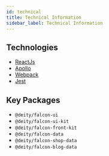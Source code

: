 ```yaml
---
id: technical
title: Technical Information
sidebar_label: Technical Information
---
```


## Technologies

- <a href="https://reactjs.org/" target="_blank" rel="noopener noreferrer">ReactJs</a>
- <a href="https://www.apollographql.com/" target="_blank" rel="noopener noreferrer">Apollo</a>
- <a href="https://webpack.js.org/" target="_blank" rel="noopener noreferrer">Webpack</a>
- <a href="https://jestjs.io/" target="_blank" rel="noopener noreferrer">Jest</a>

## Key Packages
- `@deity/falcon-ui`
- `@deity/falcon-ui-kit`
- `@deity/falcon-front-kit`
- `@deity/falcon-data`
- `@deity/falcon-shop-data`
- `@deity/falcon-blog-data`
